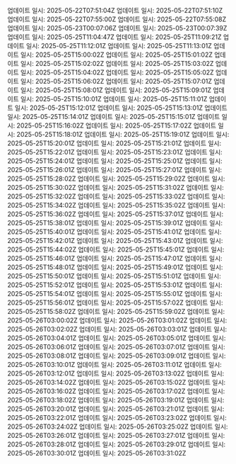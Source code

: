 
업데이트 일시: 2025-05-22T07:51:04Z
업데이트 일시: 2025-05-22T07:51:10Z
업데이트 일시: 2025-05-22T07:55:00Z
업데이트 일시: 2025-05-22T07:55:08Z
업데이트 일시: 2025-05-23T00:07:06Z
업데이트 일시: 2025-05-23T00:07:39Z
업데이트 일시: 2025-05-25T11:04:47Z
업데이트 일시: 2025-05-25T11:09:21Z
업데이트 일시: 2025-05-25T11:12:01Z
업데이트 일시: 2025-05-25T11:13:01Z
업데이트 일시: 2025-05-25T15:00:02Z
업데이트 일시: 2025-05-25T15:01:02Z
업데이트 일시: 2025-05-25T15:02:02Z
업데이트 일시: 2025-05-25T15:03:02Z
업데이트 일시: 2025-05-25T15:04:02Z
업데이트 일시: 2025-05-25T15:05:02Z
업데이트 일시: 2025-05-25T15:06:02Z
업데이트 일시: 2025-05-25T15:07:01Z
업데이트 일시: 2025-05-25T15:08:01Z
업데이트 일시: 2025-05-25T15:09:01Z
업데이트 일시: 2025-05-25T15:10:01Z
업데이트 일시: 2025-05-25T15:11:01Z
업데이트 일시: 2025-05-25T15:12:01Z
업데이트 일시: 2025-05-25T15:13:01Z
업데이트 일시: 2025-05-25T15:14:01Z
업데이트 일시: 2025-05-25T15:15:01Z
업데이트 일시: 2025-05-25T15:16:02Z
업데이트 일시: 2025-05-25T15:17:02Z
업데이트 일시: 2025-05-25T15:18:01Z
업데이트 일시: 2025-05-25T15:19:01Z
업데이트 일시: 2025-05-25T15:20:01Z
업데이트 일시: 2025-05-25T15:21:01Z
업데이트 일시: 2025-05-25T15:22:01Z
업데이트 일시: 2025-05-25T15:23:01Z
업데이트 일시: 2025-05-25T15:24:01Z
업데이트 일시: 2025-05-25T15:25:01Z
업데이트 일시: 2025-05-25T15:26:01Z
업데이트 일시: 2025-05-25T15:27:01Z
업데이트 일시: 2025-05-25T15:28:02Z
업데이트 일시: 2025-05-25T15:29:02Z
업데이트 일시: 2025-05-25T15:30:02Z
업데이트 일시: 2025-05-25T15:31:02Z
업데이트 일시: 2025-05-25T15:32:02Z
업데이트 일시: 2025-05-25T15:33:02Z
업데이트 일시: 2025-05-25T15:34:02Z
업데이트 일시: 2025-05-25T15:35:02Z
업데이트 일시: 2025-05-25T15:36:02Z
업데이트 일시: 2025-05-25T15:37:01Z
업데이트 일시: 2025-05-25T15:38:01Z
업데이트 일시: 2025-05-25T15:39:01Z
업데이트 일시: 2025-05-25T15:40:01Z
업데이트 일시: 2025-05-25T15:41:01Z
업데이트 일시: 2025-05-25T15:42:01Z
업데이트 일시: 2025-05-25T15:43:01Z
업데이트 일시: 2025-05-25T15:44:02Z
업데이트 일시: 2025-05-25T15:45:01Z
업데이트 일시: 2025-05-25T15:46:01Z
업데이트 일시: 2025-05-25T15:47:01Z
업데이트 일시: 2025-05-25T15:48:01Z
업데이트 일시: 2025-05-25T15:49:01Z
업데이트 일시: 2025-05-25T15:50:01Z
업데이트 일시: 2025-05-25T15:51:01Z
업데이트 일시: 2025-05-25T15:52:01Z
업데이트 일시: 2025-05-25T15:53:01Z
업데이트 일시: 2025-05-25T15:54:01Z
업데이트 일시: 2025-05-25T15:55:01Z
업데이트 일시: 2025-05-25T15:56:01Z
업데이트 일시: 2025-05-25T15:57:02Z
업데이트 일시: 2025-05-25T15:58:02Z
업데이트 일시: 2025-05-25T15:59:02Z
업데이트 일시: 2025-05-26T03:00:02Z
업데이트 일시: 2025-05-26T03:01:02Z
업데이트 일시: 2025-05-26T03:02:02Z
업데이트 일시: 2025-05-26T03:03:01Z
업데이트 일시: 2025-05-26T03:04:01Z
업데이트 일시: 2025-05-26T03:05:01Z
업데이트 일시: 2025-05-26T03:06:01Z
업데이트 일시: 2025-05-26T03:07:01Z
업데이트 일시: 2025-05-26T03:08:01Z
업데이트 일시: 2025-05-26T03:09:01Z
업데이트 일시: 2025-05-26T03:10:01Z
업데이트 일시: 2025-05-26T03:11:01Z
업데이트 일시: 2025-05-26T03:12:01Z
업데이트 일시: 2025-05-26T03:13:02Z
업데이트 일시: 2025-05-26T03:14:02Z
업데이트 일시: 2025-05-26T03:15:02Z
업데이트 일시: 2025-05-26T03:16:02Z
업데이트 일시: 2025-05-26T03:17:02Z
업데이트 일시: 2025-05-26T03:18:02Z
업데이트 일시: 2025-05-26T03:19:01Z
업데이트 일시: 2025-05-26T03:20:01Z
업데이트 일시: 2025-05-26T03:21:01Z
업데이트 일시: 2025-05-26T03:22:01Z
업데이트 일시: 2025-05-26T03:23:02Z
업데이트 일시: 2025-05-26T03:24:02Z
업데이트 일시: 2025-05-26T03:25:02Z
업데이트 일시: 2025-05-26T03:26:01Z
업데이트 일시: 2025-05-26T03:27:01Z
업데이트 일시: 2025-05-26T03:28:01Z
업데이트 일시: 2025-05-26T03:29:01Z
업데이트 일시: 2025-05-26T03:30:01Z
업데이트 일시: 2025-05-26T03:31:02Z

